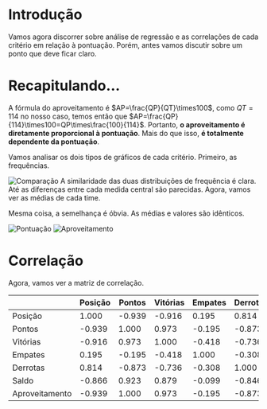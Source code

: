 # Introdução

Vamos agora discorrer sobre análise de regressão e as correlações de cada critério em relação à pontuação. Porém, antes vamos discutir sobre um ponto que deve ficar claro.

# Recapitulando…

A fórmula do aproveitamento é $AP=\frac{QP}{QT}\times100$, como $QT=114$ no nosso caso, temos então que $AP=\frac{QP}{114}\times100=QP\times\frac{100}{114}$. Portanto, **o aproveitamento é diretamente proporcional à pontuação**. Mais do que isso, **é totalmente dependente da pontuação**.

Vamos analisar os dois tipos de gráficos de cada critério. Primeiro, as frequências.

![Comparação](https://github.com/mths-andrade/brasileiro/assets/159069202/5983d256-9d49-4e2b-b28a-94eda73504e0)
A similaridade das duas distribuições de frequência é clara. Até as diferenças entre cada medida central são parecidas. Agora, vamos ver as médias de cada time. 

Mesma coisa, a semelhança é óbvia. As médias e valores são idênticos.

![Pontuação](https://github.com/mths-andrade/brasileiro/assets/159069202/22059268-a766-479e-ba7a-d7ae0b7c2a57)
![Aproveitamento](https://github.com/mths-andrade/brasileiro/assets/159069202/bb1e0b2f-5532-4e58-9337-554c004444d4)

# Correlação
Agora, vamos ver a matriz de correlação.

|  | Posição | Pontos | Vitórias | Empates | Derrotas | Saldo | Aproveitamento |
| --- | --- | --- | --- | --- | --- | --- | --- |
| Posição | 1.000 | -0.939 | -0.916 | 0.195 | 0.814 | -0.866 | -0.939 |
| Pontos | -0.939 | 1.000 | 0.973 | -0.195 | -0.873 | 0.923 | 1.000 |
| Vitórias | -0.916 | 0.973 | 1.000 | -0.418 | -0.736 | 0.879 | 0.973 |
| Empates | 0.195 | -0.195 | -0.418 | 1.000 | -0.308 | -0.099 | -0.195 |
| Derrotas | 0.814 | -0.873 | -0.736 | -0.308 | 1.000 | -0.846 | -0.873 |
| Saldo | -0.866 | 0.923 | 0.879 | -0.099 | -0.846 | 1.000 | 0.923 |
| Aproveitamento | -0.939 | 1.000 | 0.973 | -0.195 | -0.873 | 0.923 | 1.000 |
